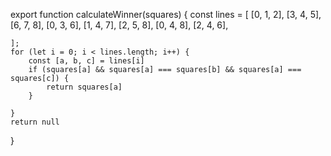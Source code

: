 export function calculateWinner(squares) {
    const lines = [
        [0, 1, 2],
        [3, 4, 5],
        [6, 7, 8],
        [0, 3, 6],
        [1, 4, 7],
        [2, 5, 8],
        [0, 4, 8],
        [2, 4, 6],

    ];
    for (let i = 0; i < lines.length; i++) {
        const [a, b, c] = lines[i]
        if (squares[a] && squares[a] === squares[b] && squares[a] === squares[c]) {
            return squares[a]
        }

    }
    return null
}